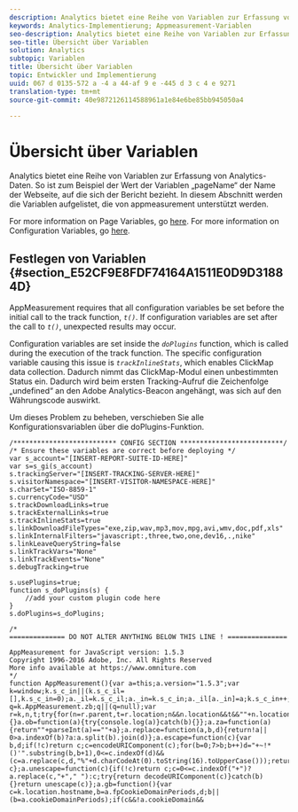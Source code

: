 ```yaml
---
description: Analytics bietet eine Reihe von Variablen zur Erfassung von Analytics-Daten. So ist zum Beispiel der Wert der Variablen „pageName“ der Name der Webseite, auf die sich der Bericht bezieht. In diesem Abschnitt werden die Variablen aufgeführt, die von AppMeasurement unterstützt werden.
keywords: Analytics-Implementierung; Appmeasurement-Variablen
seo-description: Analytics bietet eine Reihe von Variablen zur Erfassung von Analytics-Daten. So ist zum Beispiel der Wert der Variablen „pageName“ der Name der Webseite, auf die sich der Bericht bezieht. In diesem Abschnitt werden die Variablen aufgeführt, die von AppMeasurement unterstützt werden.
seo-title: Übersicht über Variablen
solution: Analytics
subtopic: Variablen
title: Übersicht über Variablen
topic: Entwickler und Implementierung
uuid: 067 d 0135-572 a -4 a 44-af 9 e -445 d 3 c 4 e 9271
translation-type: tm+mt
source-git-commit: 40e9872126114588961a1e84e6be85bb945050a4

---
```



# Übersicht über Variablen

Analytics bietet eine Reihe von Variablen zur Erfassung von Analytics-Daten. So ist zum Beispiel der Wert der Variablen „pageName“ der Name der Webseite, auf die sich der Bericht bezieht. In diesem Abschnitt werden die Variablen aufgelistet, die von appmeasurement unterstützt werden.

For more information on Page Variables, go [here](/help/implement/js-implementation/c-variables/page-variables.md).
For more information on Configuration Variables, go [here](/help/implement/js-implementation/c-variables/configuration-variables.md).

## Festlegen von Variablen {#section_E52CF9E8FDF74164A1511E0D9D31884D}

AppMeasurement requires that all configuration variables be set before the initial call to the track function, *`t()`*. If configuration variables are set after the call to *`t()`*, unexpected results may occur.

Configuration variables are set inside the *`doPlugins`* function, which is called during the execution of the track function. The specific configuration variable causing this issue is *`trackInlineStats`*, which enables ClickMap data collection. Dadurch nimmt das ClickMap-Modul einen unbestimmten Status ein. Dadurch wird beim ersten Tracking-Aufruf die Zeichenfolge „undefined“ an den Adobe Analytics-Beacon angehängt, was sich auf den Währungscode auswirkt.

Um dieses Problem zu beheben, verschieben Sie alle Konfigurationsvariablen über die doPlugins-Funktion.

```
/************************** CONFIG SECTION **************************/ 
/* Ensure these variables are correct before deploying */ 
var s_account="[INSERT-REPORT-SUITE-ID-HERE]" 
var s=s_gi(s_account) 
s.trackingServer="[INSERT-TRACKING-SERVER-HERE]" 
s.visitorNamespace="[INSERT-VISITOR-NAMESPACE-HERE]" 
s.charSet="ISO-8859-1" 
s.currencyCode="USD" 
s.trackDownloadLinks=true 
s.trackExternalLinks=true 
s.trackInlineStats=true 
s.linkDownloadFileTypes="exe,zip,wav,mp3,mov,mpg,avi,wmv,doc,pdf,xls" 
s.linkInternalFilters="javascript:,three,two,one,dev16,.,nike" 
s.linkLeaveQueryString=false 
s.linkTrackVars="None" 
s.linkTrackEvents="None" 
s.debugTracking=true 
 
s.usePlugins=true; 
function s_doPlugins(s) { 
    //add your custom plugin code here 
} 
s.doPlugins=s_doPlugins; 
 
/* 
============== DO NOT ALTER ANYTHING BELOW THIS LINE ! =============== 
 
AppMeasurement for JavaScript version: 1.5.3 
Copyright 1996-2016 Adobe, Inc. All Rights Reserved 
More info available at https://www.omniture.com 
*/ 
function AppMeasurement(){var a=this;a.version="1.5.3";var k=window;k.s_c_in||(k.s_c_il=[],k.s_c_in=0);a._il=k.s_c_il;a._in=k.s_c_in;a._il[a._in]=a;k.s_c_in++;a._c="s_c";var q=k.AppMeasurement.zb;q||(q=null);var r=k,n,t;try{for(n=r.parent,t=r.location;n&&n.location&&t&&""+n.location!=""+t&&r.location&&""+n.location!=""+r.location&&n.location.host==t.host;)r=n,n=r.parent}catch(u){}a.ob=function(a){try{console.log(a)}catch(b){}};a.za=function(a){return""+parseInt(a)==""+a};a.replace=function(a,b,d){return!a|| 
0>a.indexOf(b)?a:a.split(b).join(d)};a.escape=function(c){var b,d;if(!c)return c;c=encodeURIComponent(c);for(b=0;7>b;b++)d="+~!*()'".substring(b,b+1),0<=c.indexOf(d)&&(c=a.replace(c,d,"%"+d.charCodeAt(0).toString(16).toUpperCase()));return c};a.unescape=function(c){if(!c)return c;c=0<=c.indexOf("+")?a.replace(c,"+"," "):c;try{return decodeURIComponent(c)}catch(b){}return unescape(c)};a.gb=function(){var c=k.location.hostname,b=a.fpCookieDomainPeriods,d;b||(b=a.cookieDomainPeriods);if(c&&!a.cookieDomain&& 
```

